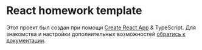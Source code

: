 # React homework template

Этот проект был создан при помощи
[Create React App](https://github.com/facebook/create-react-app) & TypeScript. Для знакомства
и настройки дополнительных возможностей
[обратись к документации](https://facebook.github.io/create-react-app/docs/getting-started).
